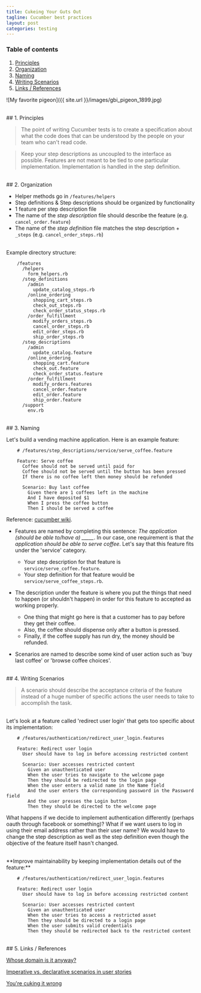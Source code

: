 ```yaml
---
title: Cukeing Your Guts Out
tagline: Cucumber best practices
layout: post
categories: testing
---
```


### Table of contents
1.  [Principles](#principles)
2.  [Organization](#organization)
3.  [Naming](#naming)
4.  [Writing Scenarios](#scenarios)
5.  [Links / References](#links)


![My favorite pigeon]({{ site.url }}/images/gbi_pigeon_1899.jpg)

<br>
<a name="principles"></a>
## 1. Principles

> The point of writing Cucumber tests is to create a specification about what the code does that can be understood by the people on your team who can't read code.

> Keep your step descriptions as uncoupled to the interface as possible. Features are not meant to be tied to one particular implementation. Implementation is handled in the step definition.


<br>
<a name="organization"></a>
## 2. Organization

* Helper methods go in `/features/helpers`
* Step definitions & Step descriptions should be organized by functionality
* 1 feature per step description file
* The name of the *step description* file should describe the feature (e.g. `cancel_order.feature`)
* The name of the *step definition* file matches the step description + `_steps` (e.g. `cancel_order_steps.rb`)

<br>
Example directory structure:

```
    /features
      /helpers
        form_helpers.rb
      /step_definitions
        /admin
          update_catalog_steps.rb
        /online_ordering
          shopping_cart_steps.rb
          check_out_steps.rb
          check_order_status_steps.rb
        /order_fulfillment
          modify_orders_steps.rb
          cancel_order_steps.rb
          edit_order_steps.rb
          ship_order_steps.rb
      /step_descriptions
        /admin
          update_catalog.feature
        /online_ordering
          shopping_cart.feature
          check_out.feature
          check_order_status.feature
        /order_fulfillment
          modify_orders.features
          cancel_order.feature
          edit_order.feature
          ship_order.feature
      /support
        env.rb
```


<br>
<a name="naming"></a>
## 3. Naming

Let's build a vending machine application. Here is an example feature:

```cucumber
    # /features/step_descriptions/service/serve_coffee.feature

    Feature: Serve coffee
      Coffee should not be served until paid for
      Coffee should not be served until the button has been pressed
      If there is no coffee left then money should be refunded

      Scenario: Buy last coffee
        Given there are 1 coffees left in the machine
        And I have deposited $1
        When I press the coffee button
        Then I should be served a coffee
```

Reference: [cucumber wiki](https://github.com/cucumber/cucumber/wiki).

* Features are named by completing this sentence: *The application (should be able to/have a) \_\_\_\_\_*.
In our case, one requirement is that *the application should be able to serve coffee*.
Let's say that this feature fits under the 'service' category.
  * Your step description for that feature is `service/serve_coffee.feature`.
  * Your step definition for that feature would be `service/serve_coffee_steps.rb`.

* The description under the feature is where you put the things that need to happen (or shouldn't happen) in order for this feature to accepted as working properly.
  * One thing that might go here is that a customer has to pay before they get their coffee.
  * Also, the coffee should dispense only after a button is pressed.
  * Finally, if the coffee supply has run dry, the money should be refunded.

* Scenarios are named to describe some kind of user action such as 'buy last coffee' or 'browse coffee choices'.


<br>
<a name="scenarios"></a>
## 4. Writing Scenarios

> A scenario should describe the acceptance criteria of the feature instead of a huge number of specific actions the user needs to take to accomplish the task.

<br>
Let's look at a feature called 'redirect user login' that gets too specific about its implementation:

```cucumber
    # /features/authentication/redirect_user_login.features

    Feature: Redirect user login
      User should have to log in before accessing restricted content

      Scenario: User accesses restricted content
        Given an unauthenticated user
        When the user tries to navigate to the welcome page
        Then they should be redirected to the login page
        When the user enters a valid name in the Name field
        And the user enters the corresponding password in the Password field
        And the user presses the Login button
        Then they should be directed to the welcome page
```

What happens if we decide to implement authentication differently (perhaps oauth through facebook or something)?
What if we want users to log in using their email address rather than their user name?
We would have to change the step description as well as the step definition even though the objective of the feature itself hasn't changed.

<br>
**Improve maintainability by keeping implementation details out of the feature:**

```cucumber
    # /features/authentication/redirect_user_login.features

    Feature: Redirect user login
      User should have to log in before accessing restricted content

      Scenario: User accesses restricted content
        Given an unauthenticated user
        When the user tries to access a restricted asset
        Then they should be directed to a login page
        When the user submits valid credentials
        Then they should be redirected back to the restricted content
```

<br>
<a name="links"></a>
## 5. Links / References

[Whose domain is it anyway?](http://dannorth.net/2011/01/31/whose-domain-is-it-anyway/)

[Imperative vs. declarative scenarios in user stories](http://benmabey.com/2008/05/19/imperative-vs-declarative-scenarios-in-user-stories.html)

[You're cuking it wrong](http://www.elabs.se/blog/15-you-re-cuking-it-wrong)
